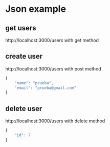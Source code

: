 # Json example

## get users

http://localhost:3000/users with get method


## create user

http://localhost:3000/users with post method

```javascript
{
    "name": "prueba",
    "email": "prueba@gmail.com"
}
```

## delete user

http://localhost:3000/users with delete method


```javascript
{
    "id": 7
}
```